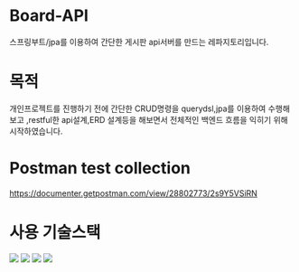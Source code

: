 # Board-API
스프링부트/jpa를 이용하여 간단한 게시판 api서버를 만드는 레파지토리입니다.

# 목적
개인프로젝트를 진행하기 전에 간단한 CRUD명령을 querydsl,jpa를 이용하여 수행해보고 ,restful한 api설계,ERD 설계등을 해보면서 전체적인 백엔드 흐름을 익히기 위해 시작하였습니다.

# Postman test collection
https://documenter.getpostman.com/view/28802773/2s9Y5VSiRN

# 사용 기술스택
<img src="https://img.shields.io/badge/mariaDB-003545?style=for-the-badge&logo=mariaDB&logoColor=white"> <img src="https://img.shields.io/badge/java-007396?style=for-the-badge&logo=java&logoColor=white"> <img src="https://img.shields.io/badge/springboot-6DB33F?style=for-the-badge&logo=springboot&logoColor=white"> <img src="https://img.shields.io/badge/gradle-02303A?style=for-the-badge&logo=gradle&logoColor=white">
